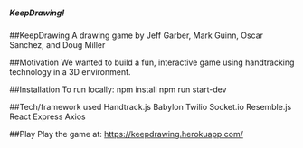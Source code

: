 ##### KeepDrawing!
##KeepDrawing
A drawing game by Jeff Garber, Mark Guinn, Oscar Sanchez, and Doug Miller

##Motivation
We wanted to build a fun, interactive game using handtracking technology in a 3D environment.

##Installation
To run locally:
npm install
npm run start-dev

##Tech/framework used
Handtrack.js
Babylon
Twilio
Socket.io
Resemble.js
React
Express
Axios

##Play
Play the game at: 
https://keepdrawing.herokuapp.com/


